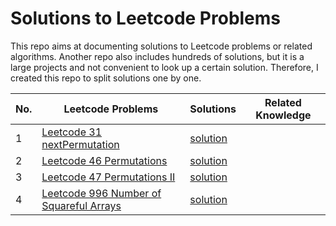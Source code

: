 # Solutions to Leetcode Problems
This repo aims at documenting solutions to Leetcode problems or related algorithms.
Another repo also includes hundreds of solutions, but it is a large projects and not
convenient to look up a certain solution. Therefore, I created this repo to split solutions 
one by one.

|No.|Leetcode Problems|Solutions|Related Knowledge|
|-|-|-|-|
|1|[Leetcode 31 nextPermutation](https://leetcode.com/problems/next-permutation/)|[solution](./array/permutation/leetcode31.cpp)||
|2|[Leetcode 46 Permutations](https://leetcode.com/problems/permutations/)|[solution](./array/permutation/leetcode46.cpp)||
|3|[Leetcode 47 Permutations II](https://leetcode.com/problems/permutations-ii/)|[solution](./array/permutation/leetcode47.cpp)||
|4|[Leetcode 996 Number of Squareful Arrays](https://leetcode.com/problems/number-of-squareful-arrays/)|[solution](./array/permutation/leetcode996.cpp)||

